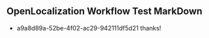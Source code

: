 ## OpenLocalization Workflow Test MarkDown
* a9a8d89a-52be-4f02-ac29-942111df5d21 thanks!

<!--HONumber=Sep16_HO1-->


